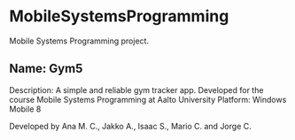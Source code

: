 MobileSystemsProgramming
========================

Mobile Systems Programming project.

Name: Gym5
----------
Description: A simple and reliable gym tracker app. Developed for the course Mobile Systems Programming at Aalto University
Platform: Windows Mobile 8


Developed by Ana M. C., Jakko A., Isaac S., Mario C. and Jorge C.
